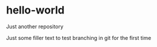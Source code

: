# hello-world
Just another repository

Just some filler text to test branching in git for the first time
